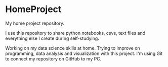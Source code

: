 # HomeProject
My home project repository.

I use this repository to share python notebooks, csvs, text files and everything else I create during self-studying.

Working on my data science skills at home. Trying to improve on programming, data analysis and visualization with this project. I'm using Git to connect my repository on GitHub to my PC. 
